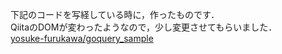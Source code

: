 下記のコードを写経している時に，作ったものです．  
QiitaのDOMが変わったようなので，少し変更させてもらいました．  
<a href="https://github.com/yosuke-furukawa/goquery_sample">yosuke-furukawa/goquery_sample</a>
